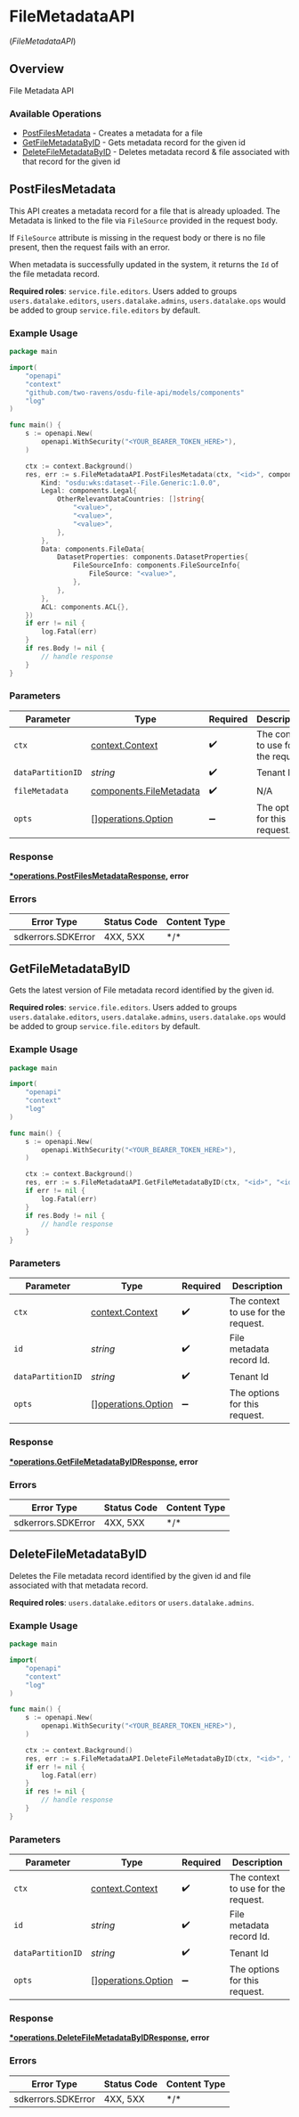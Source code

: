 # FileMetadataAPI
(*FileMetadataAPI*)

## Overview

File Metadata API

### Available Operations

* [PostFilesMetadata](#postfilesmetadata) - Creates a metadata for a file
* [GetFileMetadataByID](#getfilemetadatabyid) - Gets metadata record for the given id
* [DeleteFileMetadataByID](#deletefilemetadatabyid) - Deletes metadata record & file associated with that record for the given id

## PostFilesMetadata

This API creates a metadata record for a file that is already uploaded. The Metadata is linked to the file via `FileSource` provided in the request body. <p> If `FileSource` attribute is missing in the request body or there is no file present, then the request fails with an error. </p><p> When metadata is successfully updated in the system, it returns the `Id` of the file metadata record. </p><p> **Required roles**: `service.file.editors`. Users added to groups `users.datalake.editors`, `users.datalake.admins`, `users.datalake.ops` would be added to group `service.file.editors` by default.</p>

### Example Usage

```go
package main

import(
	"openapi"
	"context"
	"github.com/two-ravens/osdu-file-api/models/components"
	"log"
)

func main() {
    s := openapi.New(
        openapi.WithSecurity("<YOUR_BEARER_TOKEN_HERE>"),
    )

    ctx := context.Background()
    res, err := s.FileMetadataAPI.PostFilesMetadata(ctx, "<id>", components.FileMetadata{
        Kind: "osdu:wks:dataset--File.Generic:1.0.0",
        Legal: components.Legal{
            OtherRelevantDataCountries: []string{
                "<value>",
                "<value>",
                "<value>",
            },
        },
        Data: components.FileData{
            DatasetProperties: components.DatasetProperties{
                FileSourceInfo: components.FileSourceInfo{
                    FileSource: "<value>",
                },
            },
        },
        ACL: components.ACL{},
    })
    if err != nil {
        log.Fatal(err)
    }
    if res.Body != nil {
        // handle response
    }
}
```

### Parameters

| Parameter                                                          | Type                                                               | Required                                                           | Description                                                        |
| ------------------------------------------------------------------ | ------------------------------------------------------------------ | ------------------------------------------------------------------ | ------------------------------------------------------------------ |
| `ctx`                                                              | [context.Context](https://pkg.go.dev/context#Context)              | :heavy_check_mark:                                                 | The context to use for the request.                                |
| `dataPartitionID`                                                  | *string*                                                           | :heavy_check_mark:                                                 | Tenant Id                                                          |
| `fileMetadata`                                                     | [components.FileMetadata](../../models/components/filemetadata.md) | :heavy_check_mark:                                                 | N/A                                                                |
| `opts`                                                             | [][operations.Option](../../models/operations/option.md)           | :heavy_minus_sign:                                                 | The options for this request.                                      |

### Response

**[*operations.PostFilesMetadataResponse](../../models/operations/postfilesmetadataresponse.md), error**

### Errors

| Error Type         | Status Code        | Content Type       |
| ------------------ | ------------------ | ------------------ |
| sdkerrors.SDKError | 4XX, 5XX           | \*/\*              |

## GetFileMetadataByID

Gets the latest version of File metadata record identified by the given id. <p> **Required roles**: `service.file.editors`. Users added to groups `users.datalake.editors`, `users.datalake.admins`, `users.datalake.ops` would be added to group `service.file.editors` by default.</p>

### Example Usage

```go
package main

import(
	"openapi"
	"context"
	"log"
)

func main() {
    s := openapi.New(
        openapi.WithSecurity("<YOUR_BEARER_TOKEN_HERE>"),
    )

    ctx := context.Background()
    res, err := s.FileMetadataAPI.GetFileMetadataByID(ctx, "<id>", "<id>")
    if err != nil {
        log.Fatal(err)
    }
    if res.Body != nil {
        // handle response
    }
}
```

### Parameters

| Parameter                                                | Type                                                     | Required                                                 | Description                                              |
| -------------------------------------------------------- | -------------------------------------------------------- | -------------------------------------------------------- | -------------------------------------------------------- |
| `ctx`                                                    | [context.Context](https://pkg.go.dev/context#Context)    | :heavy_check_mark:                                       | The context to use for the request.                      |
| `id`                                                     | *string*                                                 | :heavy_check_mark:                                       | File metadata record Id.                                 |
| `dataPartitionID`                                        | *string*                                                 | :heavy_check_mark:                                       | Tenant Id                                                |
| `opts`                                                   | [][operations.Option](../../models/operations/option.md) | :heavy_minus_sign:                                       | The options for this request.                            |

### Response

**[*operations.GetFileMetadataByIDResponse](../../models/operations/getfilemetadatabyidresponse.md), error**

### Errors

| Error Type         | Status Code        | Content Type       |
| ------------------ | ------------------ | ------------------ |
| sdkerrors.SDKError | 4XX, 5XX           | \*/\*              |

## DeleteFileMetadataByID

Deletes the File metadata record identified by the given id and file associated with that metadata record. <p> **Required roles**: `users.datalake.editors`  or `users.datalake.admins`.</p>

### Example Usage

```go
package main

import(
	"openapi"
	"context"
	"log"
)

func main() {
    s := openapi.New(
        openapi.WithSecurity("<YOUR_BEARER_TOKEN_HERE>"),
    )

    ctx := context.Background()
    res, err := s.FileMetadataAPI.DeleteFileMetadataByID(ctx, "<id>", "<id>")
    if err != nil {
        log.Fatal(err)
    }
    if res != nil {
        // handle response
    }
}
```

### Parameters

| Parameter                                                | Type                                                     | Required                                                 | Description                                              |
| -------------------------------------------------------- | -------------------------------------------------------- | -------------------------------------------------------- | -------------------------------------------------------- |
| `ctx`                                                    | [context.Context](https://pkg.go.dev/context#Context)    | :heavy_check_mark:                                       | The context to use for the request.                      |
| `id`                                                     | *string*                                                 | :heavy_check_mark:                                       | File metadata record Id.                                 |
| `dataPartitionID`                                        | *string*                                                 | :heavy_check_mark:                                       | Tenant Id                                                |
| `opts`                                                   | [][operations.Option](../../models/operations/option.md) | :heavy_minus_sign:                                       | The options for this request.                            |

### Response

**[*operations.DeleteFileMetadataByIDResponse](../../models/operations/deletefilemetadatabyidresponse.md), error**

### Errors

| Error Type         | Status Code        | Content Type       |
| ------------------ | ------------------ | ------------------ |
| sdkerrors.SDKError | 4XX, 5XX           | \*/\*              |